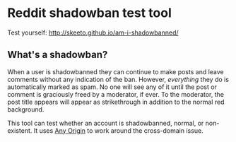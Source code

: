 # Reddit shadowban test tool

Test yourself: http://skeeto.github.io/am-i-shadowbanned/

## What's a shadowban?

When a user is shadowbanned they can continue to make posts and leave
comments without any indication of the ban. However, *everything* they
do is automatically marked as spam. No one will see any of it until
the post or comment is graciously freed by a moderator, if ever. To
the moderator, the post title appears will appear as strikethrough in
addition to the normal red background.

This tool can test whether an account is shadowbanned, normal, or
non-existent. It uses [Any Origin](http://anyorigin.com/) to work
around the cross-domain issue.
